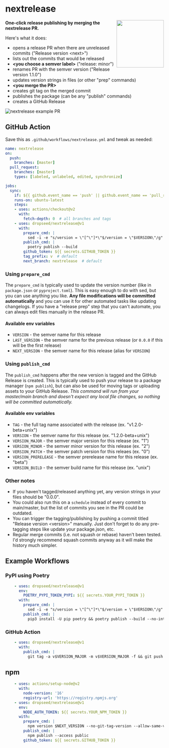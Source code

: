 # nextrelease

<img src="https://user-images.githubusercontent.com/649496/132932159-942f85cc-8f9e-4577-90f4-2315dded6d3f.png" width="150" height="150" align="right" />

**One-click release publishing by merging the nextrelease PR.**

Here's what it does:
- opens a release PR when there are unreleased commits ("Release version \<next\>")
- lists out the commits that would be released
- **\<you choose a semver label\>** ("release: minor")
- renames PR with the semver version ("Release version 1.1.0")
- updates version strings in files (or other "prep" commands)
- **\<you merge the PR\>**
- creates git tag on the merged commit
- publishes the package (can be any "publish" commands)
- creates a GitHub Release

![nextrelease example PR](https://user-images.githubusercontent.com/649496/132930548-537e53ff-e7bc-4e05-8f65-cf03b8cf33e0.png)

## GitHub Action

Save this as `.github/workflows/nextrelease.yml` and tweak as needed:

```yml
name: nextrelease
on:
  push:
    branches: [master]
  pull_request:
    branches: [master]
    types: [labeled, unlabeled, edited, synchronize]

jobs:
  sync:
    if: ${{ github.event_name == 'push' || github.event_name == 'pull_request' && github.head_ref == 'nextrelease' }}
    runs-on: ubuntu-latest
    steps:
    - uses: actions/checkout@v2
      with:
        fetch-depth: 0  # all branches and tags
    - uses: dropseed/nextrelease@v1
      with:
        prepare_cmd: |
          sed -i -e "s/version = \"[^\"]*\"$/version = \"$VERSION\"/g" pyproject.toml
        publish_cmd: |
          poetry publish --build
        github_token: ${{ secrets.GITHUB_TOKEN }}
        tag_prefix: v  # default
        next_branch: nextrelease  # default
```

### Using `prepare_cmd`

The `prepare_cmd` is typically used to update the version number (like in `package.json` or `pyproject.toml`).
This is easy enough to do with sed, but you can use anything you like.
**Any file modifications will be committed automatically** and you can use it for other automated tasks like updating changelogs.
If you have a "release prep" step that you can't automate, you can always edit files manually in the release PR.

#### Available env variables

- `VERSION` - the semver name for this release
- `LAST_VERSION` - the semver name for the previous release (or `0.0.0` if this will be the first release)
- `NEXT_VERSION` - the semver name for this release (alias for `VERSION`)

### Using `publish_cmd`

The `publish_cmd` happens after the new version is tagged and the GitHub Release is created.
This is typically used to push your release to a package manager (`npm publish`),
but can also be used for moving tags or uploading assets to your GitHub Release.
*This command will run from your master/main branch and doesn't expect any local file changes, so nothing will be committed automatically.*

#### Available env variables

- `TAG` - the full tag name associated with the release (ex. "v1.2.0-beta+unix")
- `VERSION` - the semver name for this release (ex. "1.2.0-beta+unix")
- `VERSION_MAJOR` - the semver major version for this release (ex. "1")
- `VERSION_MINOR` - the semver minor version for this release (ex. "2")
- `VERSION_PATCH` - the semver patch version for this releaes (ex. "0")
- `VERSION_PRERELEASE` - the semver prerelease name for this release (ex. "beta")
- `VERSION_BUILD` - the semver build name for this release (ex. "unix")

### Other notes

- If you haven't tagged/released anything yet, any version strings in your files should be "0.0.0".
- You could also run this on a `schedule` instead of every commit to main/master, but the list of commits you see in the PR could be outdated.
- You can trigger the tagging/publishing by pushing a commit titled "Release version \<version\>" manually. Just don't forget to do any pre-tagging steps like update your package.json, etc.
- Regular merge commits (i.e. not squash or rebase) haven't been tested. I'd strongly recommend squash commits anyway as it will make the history much simpler.

## Example Workflows

### PyPI using Poetry

```yaml
    - uses: dropseed/nextrelease@v1
      env:
        POETRY_PYPI_TOKEN_PYPI: ${{ secrets.YOUR_PYPI_TOKEN }}
      with:
        prepare_cmd: |
          sed -i -e "s/version = \"[^\"]*\"$/version = \"$VERSION\"/g" pyproject.toml
        publish_cmd: |
          pip3 install -U pip poetry && poetry publish --build --no-interaction
```

### GitHub Action

```yaml
    - uses: dropseed/nextrelease@v1
      with:
        publish_cmd: |
          git tag -a v$VERSION_MAJOR -m v$VERSION_MAJOR -f && git push origin v$VERSION_MAJOR -f
```

## npm

```yaml
    - uses: actions/setup-node@v2
      with:
        node-version: '16'
        registry-url: 'https://registry.npmjs.org'
    - uses: dropseed/nextrelease@v1
      env:
        NODE_AUTH_TOKEN: ${{ secrets.YOUR_NPM_TOKEN }}
      with:
        prepare_cmd: |
          npm version $NEXT_VERSION --no-git-tag-version --allow-same-version
        publish_cmd: |
          npm publish --access public
        github_token: ${{ secrets.GITHUB_TOKEN }}
```
